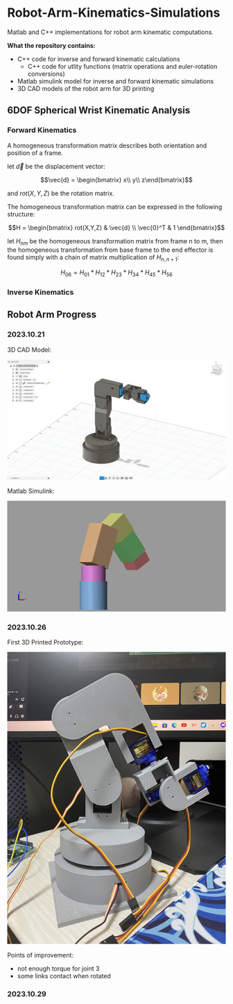 # Robot-Arm-Kinematics-Simulations
Matlab and C++ implementations for robot arm kinematic computations.

<b>What the repository contains:</b>
- C++ code for inverse and forward kinematic calculations
  - C++ code for utlity functions (matrix operations and euler-rotation conversions)
- Matlab simulink model for inverse and forward kinematic simulations
- 3D CAD models of the robot arm for 3D printing

## 6DOF Spherical Wrist Kinematic Analysis

### Forward Kinematics

A homogeneous transformation matrix describes both orientation and position of a frame.

let $\vec{d}$ be the displacement vector:

$$\vec{d} = \begin{bmatrix}
x\\
y\\
z\end{bmatrix}$$

and $rot(X,Y,Z)$ be the rotation matrix.

The homogeneous transformation matrix can be expressed in the following structure:

$$H = \begin{bmatrix}
rot(X,Y,Z) & \vec{d} \\
\vec{0}^T & 1 \end{bmatrix}$$

let $H_{nm}$ be the homogeneous transformation matrix from frame n to m, then the homogeneous transformation from base frame to the end effector is found simply with a chain of matrix multiplication of $H_{n,n+1}$:

$$H_{06} = H_{01} * H_{12} * H_{23} * H_{34} * H_{45} * H_{56}$$

### Inverse Kinematics

## Robot Arm Progress

### 2023.10.21
3D CAD Model:

![3D Model v1](6DOF_Testarm_v1_images/Miniarm_CAD.png)

Matlab Simulink:

![v1 Simulation](6DOF_Testarm_v1_images/Miniarm_simulation.png)

### 2023.10.26

First 3D Printed Prototype:

![Printed model](6DOF_Testarm_v1_images/Printedarm_v1.JPG)

Points of improvement:
- not enough torque for joint 3
- some links contact when rotated

### 2023.10.29




